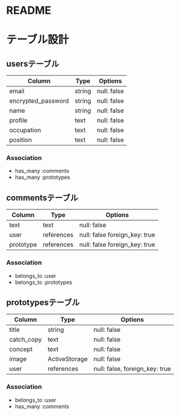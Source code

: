 # README

# テーブル設計

## usersテーブル
| Column             | Type   | Options     |
| ------------------ | ------ | ----------- |
| email              | string | null: false |
| encrypted_password | string | null: false |
| name               | string | null: false |
| profile            | text   | null: false |
| occupation         | text   | null: false |
| position           | text   | null: false |

### Association
- has_many :comments
- has_many :prototypes

## commentsテーブル
| Column    | Type       | Options                       |
| --------- | ---------- | ----------------------------- |
| text      | text       | null: false                   |
| user      | references | null: false foreign_key: true |
| prototype | references | null: false foreign_key: true |

### Association
- belongs_to :user
- belongs_to :prototypes

## prototypesテーブル
| Column     | Type          | Options                        |
| ---------- | ------------- | ------------------------------ |
| title      | string        | null: false                    |
| catch_copy | text          | null: false                    |
| concept    | text          | null: false                    |
| image      | ActiveStorage | null: false                    |
| user       | references    | null: false, foreign_key: true |

### Association
- belongs_to :user
- has_many :comments